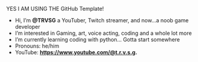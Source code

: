 YES I AM USING THE GitHub Template!

-  Hi, I’m **@TRVSG** a YouTuber, Twitch streamer, and now...a noob game developer
-  I’m interested in Gaming, art, voice acting, coding and a whole lot more
-  I’m currently learning coding with python... Gotta start somewhere
-  Pronouns: he/him
-  YouTube: **https://www.youtube.com/@t.r.v.s.g.**
<!---
TRVSG/TRVSG is a ✨ special ✨ repository because its `README.md` (this file) appears on your GitHub profile.
You can click the Preview link to take a look at your changes.
--->
